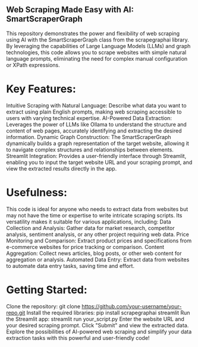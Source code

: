 ## Web Scraping Made Easy with AI: SmartScraperGraph
This repository demonstrates the power and flexibility of web scraping using AI with the SmartScraperGraph class from the scrapegraphai library. By leveraging the capabilities of Large Language Models (LLMs) and graph technologies, this code allows you to scrape websites with simple natural language prompts, eliminating the need for complex manual configuration or XPath expressions.
# Key Features:
Intuitive Scraping with Natural Language: Describe what data you want to extract using plain English prompts, making web scraping accessible to users with varying technical expertise.
AI-Powered Data Extraction: Leverages the power of LLMs like Ollama to understand the structure and content of web pages, accurately identifying and extracting the desired information.
Dynamic Graph Construction: The SmartScraperGraph dynamically builds a graph representation of the target website, allowing it to navigate complex structures and relationships between elements.
Streamlit Integration: Provides a user-friendly interface through Streamlit, enabling you to input the target website URL and your scraping prompt, and view the extracted results directly in the app.
# Usefulness:
This code is ideal for anyone who needs to extract data from websites but may not have the time or expertise to write intricate scraping scripts. Its versatility makes it suitable for various applications, including:
Data Collection and Analysis: Gather data for market research, competitor analysis, sentiment analysis, or any other project requiring web data.
Price Monitoring and Comparison: Extract product prices and specifications from e-commerce websites for price tracking or comparison.
Content Aggregation: Collect news articles, blog posts, or other web content for aggregation or analysis.
Automated Data Entry: Extract data from websites to automate data entry tasks, saving time and effort.
# Getting Started:
Clone the repository: git clone https://github.com/your-username/your-repo.git
Install the required libraries: pip install scrapegraphai streamlit
Run the Streamlit app: streamlit run your_script.py
Enter the website URL and your desired scraping prompt.
Click "Submit" and view the extracted data.
Explore the possibilities of AI-powered web scraping and simplify your data extraction tasks with this powerful and user-friendly code!
